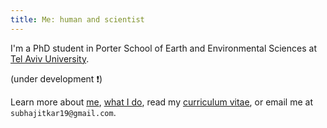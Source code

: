 ```yaml
---
title: Me: human and scientist
---
```


I'm a PhD student in 
Porter School of Earth and Environmental Sciences at [Tel Aviv University].

(under development :exclamation:)

Learn more about [me], [what I do], read my [curriculum vitae],
or email me at `subhajitkar19@gmail.com`.

[curriculum vitae]: https://subhk.github.io/assets/pdf/subhajit-cv.pdf
[me]: https://subhk.github.io/about/
[what I do]: https://subhk.github.io/work/
[Tel Aviv University]: http://www.mit.edu
